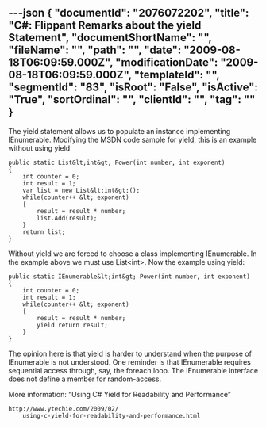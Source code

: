 ---json
{
  "documentId": "2076072202",
  "title": "C#: Flippant Remarks about the yield Statement",
  "documentShortName": "",
  "fileName": "",
  "path": "",
  "date": "2009-08-18T06:09:59.000Z",
  "modificationDate": "2009-08-18T06:09:59.000Z",
  "templateId": "",
  "segmentId": "83",
  "isRoot": "False",
  "isActive": "True",
  "sortOrdinal": "",
  "clientId": "",
  "tag": ""
}
---

The yield statement allows us to populate an instance implementing IEnumerable. Modifying the MSDN code sample for yield, this is an example without using yield:

    public static List&lt;int&gt; Power(int number, int exponent)
    {
        int counter = 0;
        int result = 1;
        var list = new List&lt;int&gt;();
        while(counter++ &lt; exponent)
        {
            result = result * number;
            list.Add(result);
        }
        return list;
    }

Without yield we are forced to choose a class implementing IEnumerable. In the example above we must use List&lt;int&gt;. Now the example using yield:

    public static IEnumerable&lt;int&gt; Power(int number, int exponent)
    {
        int counter = 0;
        int result = 1;
        while(counter++ &lt; exponent)
        {
            result = result * number;
            yield return result;
        }
    }

The opinion here is that yield is harder to understand when the purpose of IEnumerable is not understood. One reminder is that IEnumerable requires sequential access through, say, the foreach loop. The IEnumerable interface does not define a member for random-access.

More information: “Using C# Yield for Readability and Performance”

    http://www.ytechie.com/2009/02/
        using-c-yield-for-readability-and-performance.html
